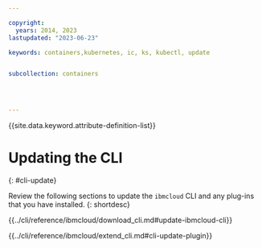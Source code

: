 ```yaml
---

copyright: 
  years: 2014, 2023
lastupdated: "2023-06-23"

keywords: containers,kubernetes, ic, ks, kubectl, update


subcollection: containers

 


---
```



{{site.data.keyword.attribute-definition-list}}

# Updating the CLI
{: #cli-update}

Review the following sections to update the `ibmcloud` CLI and any plug-ins that you have installed.
{: shortdesc}



{{../cli/reference/ibmcloud/download_cli.md#update-ibmcloud-cli}}



{{../cli/reference/ibmcloud/extend_cli.md#cli-update-plugin}}


